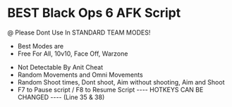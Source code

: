  # BEST Black Ops 6 AFK Script
 @ Please Dont Use In STANDARD TEAM MODES!
  
  + Best Modes are
   + Free For All, 10v10, Face Off, Warzone

- Not Detectable By Anit Cheat
- Random Movements and Omni Movements
- Random Shoot times, Dont shoot, Aim without shooting, Aim and Shoot
- F7 to Pause script / F8 to Resume Script ---- HOTKEYS CAN BE CHANGED ---- (Line 35 & 38)
